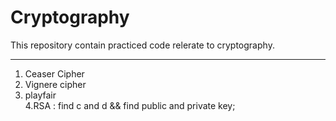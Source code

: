 # Cryptography
This repository contain practiced code relerate to cryptography.

------------------------------------------------------------------------

1. Ceaser Cipher
2. Vignere cipher
3. playfair  
4.RSA : find c and d  && find public and private key;
